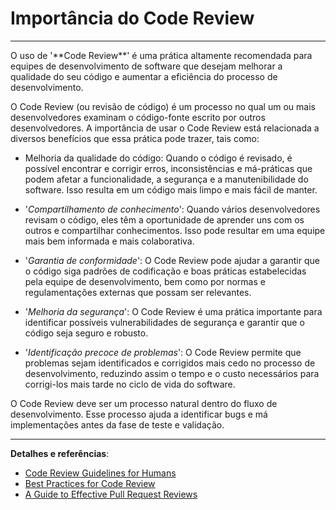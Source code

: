 # **Importância do Code Review** 

<hr>
O uso de '**Code Review**' é uma prática altamente recomendada para equipes de desenvolvimento de software que desejam melhorar a qualidade do seu código e aumentar a eficiência do processo de desenvolvimento.

O Code Review (ou revisão de código) é um processo no qual um ou mais desenvolvedores examinam o código-fonte escrito por outros desenvolvedores. A importância de usar o Code Review está relacionada a diversos benefícios que essa prática pode trazer, tais como:

- Melhoria da qualidade do código: Quando o código é revisado, é possível encontrar e corrigir erros, inconsistências e má-práticas que podem afetar a funcionalidade, a segurança e a manutenibilidade do software. Isso resulta em um código mais limpo e mais fácil de manter.

- '_Compartilhamento de conhecimento_': Quando vários desenvolvedores revisam o código, eles têm a oportunidade de aprender uns com os outros e compartilhar conhecimentos. Isso pode resultar em uma equipe mais bem informada e mais colaborativa.

- '_Garantia de conformidade_': O Code Review pode ajudar a garantir que o código siga padrões de codificação e boas práticas estabelecidas pela equipe de desenvolvimento, bem como por normas e regulamentações externas que possam ser relevantes.

- '_Melhoria da segurança_': O Code Review é uma prática importante para identificar possíveis vulnerabilidades de segurança e garantir que o código seja seguro e robusto.

- '_Identificação precoce de problemas_': O Code Review permite que problemas sejam identificados e corrigidos mais cedo no processo de desenvolvimento, reduzindo assim o tempo e o custo necessários para corrigi-los mais tarde no ciclo de vida do software.

O Code Review deve ser um processo natural dentro do fluxo de desenvolvimento. Esse processo ajuda a identificar bugs e má implementações antes da fase de teste e validação.

<hr>

**Detalhes e referências**:

- [Code Review Guidelines for Humans](https://phauer.com/2018/code-review-guidelines/)
- [Best Practices for Code Review](https://smartbear.com/learn/code-review/best-practices-for-peer-code-review/)
- [A Guide to Effective Pull Request Reviews](https://nebulab.com/blog/a-guide-to-effective-pull-request-reviews)